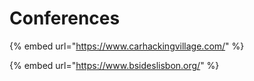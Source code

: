 # Conferences

{% embed url="https://www.carhackingvillage.com/" %}

{% embed url="https://www.bsideslisbon.org/" %}



